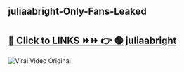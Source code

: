 
 ## juliaabright-Only-Fans-Leaked

# <h2><a href="https://clipsfans.com/juliaabright&ref=git">🔗 Click to LINKS ⏩⏩ 👉 🟢 juliaabright </a></h2>

<a href="https://clipsfans.com/juliaabright&ref=git" rel="nofollow" data-target="animated-image.originalLink"><img src="https://i.ibb.co.com/xMMVF88/686577567.gif" alt="Viral Video Original" style="max-width: 100%; display: inline-block;" data-target="animated-image.originalImage"></a>
